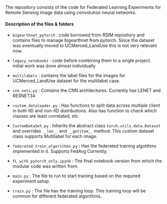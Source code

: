 The repository consists of the code for Federated Learning Experiments for Remote Sensing image data using convolution neural networks.

#### Description of the files & folders

- `bigearthnet_pytorch` : code borrowed from RSIM repository and contains files to manage bigearthnet from pytorch. Since the dataset was eventually moved to UCMerced_LandUse this is not very relevant now.

- `legacy_notebooks` : code before combining them to a single project. initial work was done almost individually
- `multilabels` : contains the label files for the images for UCMerced_LandUse dataset for the multilabel case.
- `cnn_nets.py` : Contains the CNN architectures. Currently has LENET and RESNET34
- `custom_dataloader.py` : Has functions to split data across multiple client in both IID and non-IID distributions. Also has function to check which classes are least correlated, etc
- `CustomDataSet.py` : Inherits the abstract class `torch.utils.data.Dataset` and overrides `__len__` and `__getitem__` method. This custom dataset class supports Multilabel for each image.
- `federated_train_algorithms.py` : Has the federated training algotihms implemented in it. Supports FedAvg Currently.
- `FL_with_pytorch_only.ipynb` : The final notebook version from which the modular code was written from.
-  `main.py` : The file to run to start training based on the required experiment setup.
-  `train.py` : The file has the training loop. This training loop will be common for different federated algorithms.
